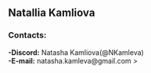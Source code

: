 ## Natallia Kamliova
### Contacts\:
>
**-Discord\:** Natasha Kamliova\(@NKamleva\)\
**-E\-mail\:** natasha.kamleva@gmail\.com >